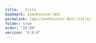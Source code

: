 ```yaml
---
title: __title
bookmark: JsonPointer.Net
permalink: /api/JsonPointer.Net/:title/
folder: true
order: "10.09"
version: "4.0.0"
---
```

